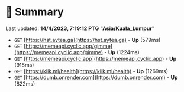 # 📖 Summary
Last updated: **14/4/2023, 7:19:12 PTG "Asia/Kuala_Lumpur"**

- `GET` [https://hst.aytea.ga](https://hst.aytea.ga) - **Up** (579ms)
- `GET` [https://memeapi.cyclic.app/gimme](https://memeapi.cyclic.app/gimme) - **Up** (1224ms)
- `GET` [https://memeapi.cyclic.app](https://memeapi.cyclic.app) - **Up** (918ms)
- `GET` [https://klik.ml/health](https://klik.ml/health) - **Up** (1269ms)
- `GET` [https://dumb.onrender.com](https://dumb.onrender.com) - **Up** (822ms)
